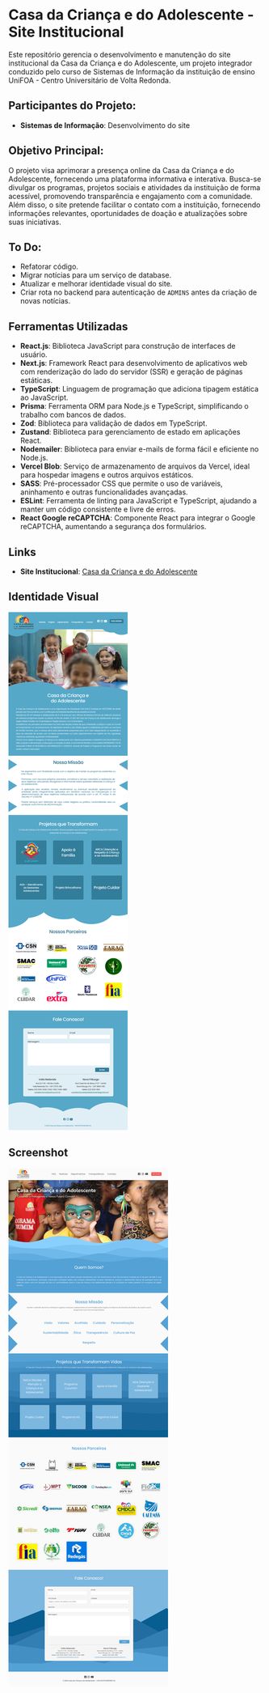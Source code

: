 # Casa da Criança e do Adolescente - Site Institucional

Este repositório gerencia o desenvolvimento e manutenção do site institucional da Casa da Criança e do Adolescente, um projeto integrador conduzido pelo curso de Sistemas de Informação da instituição de ensino UniFOA - Centro Universitário de Volta Redonda.

## Participantes do Projeto:

- **Sistemas de Informação**: Desenvolvimento do site

## Objetivo Principal:

O projeto visa aprimorar a presença online da Casa da Criança e do Adolescente, fornecendo uma plataforma informativa e interativa. Busca-se divulgar os programas, projetos sociais e atividades da instituição de forma acessível, promovendo transparência e engajamento com a comunidade. Além disso, o site pretende facilitar o contato com a instituição, fornecendo informações relevantes, oportunidades de doação e atualizações sobre suas iniciativas.

## To Do:

- Refatorar código.
- Migrar notícias para um serviço de database.
- Atualizar e melhorar identidade visual do site.
- Criar rota no backend para autenticação de `ADMINS` antes da criação de novas notícias.

## Ferramentas Utilizadas

- **React.js**: Biblioteca JavaScript para construção de interfaces de usuário.
- **Next.js**: Framework React para desenvolvimento de aplicativos web com renderização do lado do servidor (SSR) e geração de páginas estáticas.
- **TypeScript**: Linguagem de programação que adiciona tipagem estática ao JavaScript.
- **Prisma**: Ferramenta ORM para Node.js e TypeScript, simplificando o trabalho com bancos de dados.
- **Zod**: Biblioteca para validação de dados em TypeScript.
- **Zustand**: Biblioteca para gerenciamento de estado em aplicações React.
- **Nodemailer**: Biblioteca para enviar e-mails de forma fácil e eficiente no Node.js.
- **Vercel Blob**: Serviço de armazenamento de arquivos da Vercel, ideal para hospedar imagens e outros arquivos estáticos.
- **SASS**: Pré-processador CSS que permite o uso de variáveis, aninhamento e outras funcionalidades avançadas.
- **ESLint**: Ferramenta de linting para JavaScript e TypeScript, ajudando a manter um código consistente e livre de erros.
- **React Google reCAPTCHA**: Componente React para integrar o Google reCAPTCHA, aumentando a segurança dos formulários.

## Links

- **Site Institucional**: [Casa da Criança e do Adolescente](https://www.ccavr.org.br/)

## Identidade Visual

![VisualIdentity](./screenshots/visual-identity.png)

## Screenshot

![HomePage](./screenshots/home-page.png)
